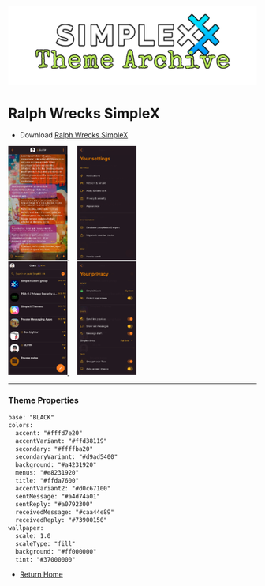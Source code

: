 ![SxC Theme Archive Banner](../resources/SxC_themeBanner.png)

# Ralph Wrecks SimpleX 

* Download [Ralph Wrecks SimpleX](../themes/SxC_RalphWrecksSimpleX.theme)

<a href="../screenshots/SxC_RalphWrecksSimpleX01.jpg" target="_blank">
		<img src="../screenshots/SxC_RalphWrecksSimpleX01.jpg" width="120">
</a>&nbsp;&nbsp;&nbsp;
<a href="../screenshots/SxC_RalphWrecksSimpleX02.jpg" target="_blank">
		<img src="../screenshots/SxC_RalphWrecksSimpleX02.jpg" width="120">
</a>
<br>
<a href="../screenshots/SxC_RalphWrecksSimpleX03.jpg" target="_blank">
		<img src="../screenshots/SxC_RalphWrecksSimpleX03.jpg" width="120">
</a>&nbsp;&nbsp;&nbsp;
<a href="../screenshots/SxC_RalphWrecksSimpleX04.jpg" target="_blank">
		<img src="../screenshots/SxC_RalphWrecksSimpleX04.jpg" width="120">
</a>

----
### Theme Properties
```
base: "BLACK"
colors:
  accent: "#fffd7e20"
  accentVariant: "#ffd38119"
  secondary: "#ffffba20"
  secondaryVariant: "#d9ad5400"
  background: "#a4231920"
  menus: "#e8231920"
  title: "#ffda7600"
  accentVariant2: "#d0c67100"
  sentMessage: "#a4d74a01"
  sentReply: "#a0792300"
  receivedMessage: "#caa44e89"
  receivedReply: "#73900150"
wallpaper:
  scale: 1.0
  scaleType: "fill"
  background: "#ff000000"
  tint: "#37000000"
```

* [Return Home](../)
